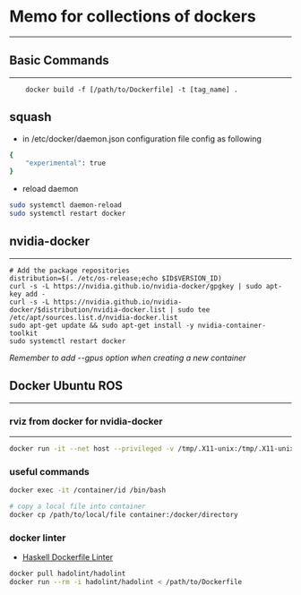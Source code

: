 # Memo for collections of dockers #
***

## Basic Commands ##
***

```
    docker build -f [/path/to/Dockerfile] -t [tag_name] .
```

## squash ##
- in /etc/docker/daemon.json configuration file config as following
```bash
{
    "experimental": true
}
```

- reload daemon
```bash
sudo systemctl daemon-reload
sudo systemctl restart docker
```

## nvidia-docker ##
***

```
# Add the package repositories
distribution=$(. /etc/os-release;echo $ID$VERSION_ID)
curl -s -L https://nvidia.github.io/nvidia-docker/gpgkey | sudo apt-key add -
curl -s -L https://nvidia.github.io/nvidia-docker/$distribution/nvidia-docker.list | sudo tee /etc/apt/sources.list.d/nvidia-docker.list
sudo apt-get update && sudo apt-get install -y nvidia-container-toolkit
sudo systemctl restart docker
```

*Remember to add --gpus option when creating a new container*

## Docker Ubuntu ROS ##
***

### rviz from docker for nvidia-docker ###
***

```bash
docker run -it --net host --privileged -v /tmp/.X11-unix:/tmp/.X11-unix -e DISPLAY=unix$DISPLAY --name [container name] [image name] /bin/bash
```

### useful commands ###
```bash
docker exec -it /container/id /bin/bash

# copy a local file into container
docker cp /path/to/local/file container:/docker/directory
```

### docker linter ###
- [Haskell Dockerfile Linter](https://github.com/hadolint/hadolint)
```bash
docker pull hadolint/hadolint
docker run --rm -i hadolint/hadolint < /path/to/Dockerfile
```
